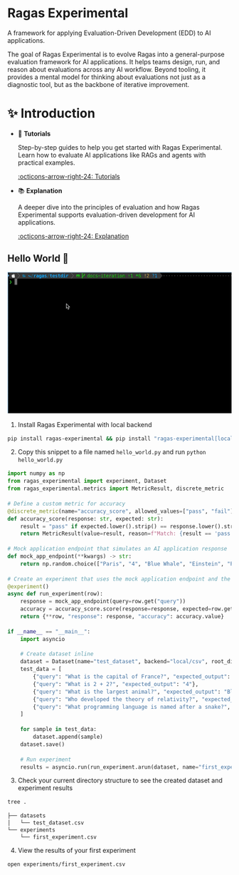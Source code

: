 # Ragas Experimental

A framework for applying Evaluation-Driven Development (EDD) to AI applications.

The goal of Ragas Experimental is to evolve Ragas into a general-purpose evaluation framework for AI applications. It helps teams design, run, and reason about evaluations across any AI workflow. Beyond tooling, it provides a mental model for thinking about evaluations not just as a diagnostic tool, but as the backbone of iterative improvement.

# ✨ Introduction


<div class="grid cards" markdown>

- 🚀 **Tutorials**

    Step-by-step guides to help you get started with Ragas Experimental. Learn how to evaluate AI applications like RAGs and agents with practical examples.

    [:octicons-arrow-right-24: Tutorials](tutorials/index.md)

- 📚 **Explanation**

    A deeper dive into the principles of evaluation and how Ragas Experimental supports evaluation-driven development for AI applications.

    [:octicons-arrow-right-24: Explanation](explanation/index.md)

</div>


## Hello World 👋

![](hello_world.gif)

1. Install Ragas Experimental with local backend

```bash
pip install ragas-experimental && pip install "ragas-experimental[local]"
```

2. Copy this snippet to a file named `hello_world.py` and run `python hello_world.py` 

```python
import numpy as np
from ragas_experimental import experiment, Dataset
from ragas_experimental.metrics import MetricResult, discrete_metric  

# Define a custom metric for accuracy
@discrete_metric(name="accuracy_score", allowed_values=["pass", "fail"])
def accuracy_score(response: str, expected: str):
    result = "pass" if expected.lower().strip() == response.lower().strip() else "fail"
    return MetricResult(value=result, reason=f"Match: {result == 'pass'}")

# Mock application endpoint that simulates an AI application response
def mock_app_endpoint(**kwargs) -> str:
    return np.random.choice(["Paris", "4", "Blue Whale", "Einstein", "Python"])

# Create an experiment that uses the mock application endpoint and the accuracy metric
@experiment()
async def run_experiment(row):
    response = mock_app_endpoint(query=row.get("query"))
    accuracy = accuracy_score.score(response=response, expected=row.get("expected_output"))
    return {**row, "response": response, "accuracy": accuracy.value}

if __name__ == "__main__":
    import asyncio
    
    # Create dataset inline
    dataset = Dataset(name="test_dataset", backend="local/csv", root_dir=".")
    test_data = [
        {"query": "What is the capital of France?", "expected_output": "Paris"},
        {"query": "What is 2 + 2?", "expected_output": "4"},
        {"query": "What is the largest animal?", "expected_output": "Blue Whale"},
        {"query": "Who developed the theory of relativity?", "expected_output": "Einstein"},
        {"query": "What programming language is named after a snake?", "expected_output": "Python"},
    ]
    
    for sample in test_data:
        dataset.append(sample)
    dataset.save()
    
    # Run experiment
    results = asyncio.run(run_experiment.arun(dataset, name="first_experiment"))
```

3. Check your current directory structure to see the created dataset and experiment results

```bash
tree .
```

```
├── datasets
│   └── test_dataset.csv
└── experiments
    └── first_experiment.csv
```

4. View the results of your first experiment

```bash
open experiments/first_experiment.csv
```